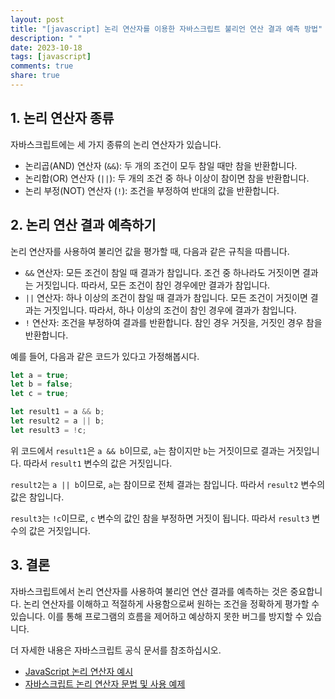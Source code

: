 ```yaml
---
layout: post
title: "[javascript] 논리 연산자를 이용한 자바스크립트 불리언 연산 결과 예측 방법"
description: " "
date: 2023-10-18
tags: [javascript]
comments: true
share: true
---
```


## 1. 논리 연산자 종류

자바스크립트에는 세 가지 종류의 논리 연산자가 있습니다.

- 논리곱(AND) 연산자 (`&&`): 두 개의 조건이 모두 참일 때만 참을 반환합니다.
- 논리합(OR) 연산자 (`||`): 두 개의 조건 중 하나 이상이 참이면 참을 반환합니다.
- 논리 부정(NOT) 연산자 (`!`): 조건을 부정하여 반대의 값을 반환합니다.

## 2. 논리 연산 결과 예측하기

논리 연산자를 사용하여 불리언 값을 평가할 때, 다음과 같은 규칙을 따릅니다.

- `&&` 연산자: 모든 조건이 참일 때 결과가 참입니다. 조건 중 하나라도 거짓이면 결과는 거짓입니다. 따라서, 모든 조건이 참인 경우에만 결과가 참입니다.
- `||` 연산자: 하나 이상의 조건이 참일 때 결과가 참입니다. 모든 조건이 거짓이면 결과는 거짓입니다. 따라서, 하나 이상의 조건이 참인 경우에 결과가 참입니다.
- `!` 연산자: 조건을 부정하여 결과를 반환합니다. 참인 경우 거짓을, 거짓인 경우 참을 반환합니다.

예를 들어, 다음과 같은 코드가 있다고 가정해봅시다.

```javascript
let a = true;
let b = false;
let c = true;

let result1 = a && b;
let result2 = a || b;
let result3 = !c;
```

위 코드에서 `result1`은 `a && b`이므로, `a`는 참이지만 `b`는 거짓이므로 결과는 거짓입니다. 따라서 `result1` 변수의 값은 거짓입니다.

`result2`는 `a || b`이므로, `a`는 참이므로 전체 결과는 참입니다. 따라서 `result2` 변수의 값은 참입니다.

`result3`는 `!c`이므로, `c` 변수의 값인 참을 부정하면 거짓이 됩니다. 따라서 `result3` 변수의 값은 거짓입니다.

## 3. 결론

자바스크립트에서 논리 연산자를 사용하여 불리언 연산 결과를 예측하는 것은 중요합니다. 논리 연산자를 이해하고 적절하게 사용함으로써 원하는 조건을 정확하게 평가할 수 있습니다. 이를 통해 프로그램의 흐름을 제어하고 예상하지 못한 버그를 방지할 수 있습니다.

더 자세한 내용은 자바스크립트 공식 문서를 참조하십시오.

- [JavaScript 논리 연산자 예시](https://developer.mozilla.org/ko/docs/Web/JavaScript/Guide/Expressions_and_Operators#%EB%85%BC%EB%A6%AC_%EC%97%B0%EC%82%B0%EC%9E%90)
- [자바스크립트 논리 연산자 문법 및 사용 예제](https://www.w3schools.com/js/js_comparisons.asp)